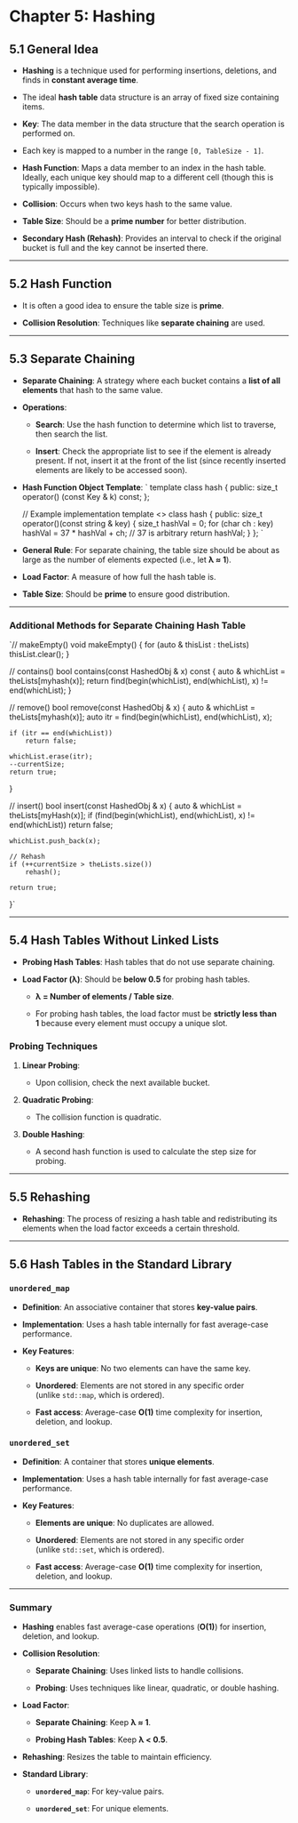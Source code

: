 Chapter 5: Hashing
==================

5.1 General Idea
----------------

-   **Hashing** is a technique used for performing insertions, deletions, and finds in **constant average time**.

-   The ideal **hash table** data structure is an array of fixed size containing items.

-   **Key**: The data member in the data structure that the search operation is performed on.

-   Each key is mapped to a number in the range `[0, TableSize - 1]`.

-   **Hash Function**: Maps a data member to an index in the hash table. Ideally, each unique key should map to a different cell (though this is typically impossible).

-   **Collision**: Occurs when two keys hash to the same value.

-   **Table Size**: Should be a **prime number** for better distribution.

-   **Secondary Hash (Rehash)**: Provides an interval to check if the original bucket is full and the key cannot be inserted there.

* * * * *

5.2 Hash Function
-----------------

-   It is often a good idea to ensure the table size is **prime**.

-   **Collision Resolution**: Techniques like **separate chaining** are used.

* * * * *

5.3 Separate Chaining
---------------------

-   **Separate Chaining**: A strategy where each bucket contains a **list of all elements** that hash to the same value.

-   **Operations**:

    -   **Search**: Use the hash function to determine which list to traverse, then search the list.

    -   **Insert**: Check the appropriate list to see if the element is already present. If not, insert it at the front of the list (since recently inserted elements are likely to be accessed soon).

-   **Hash Function Object Template**:
`
    template<typename Key>
    class hash {
    public:
        size_t operator() (const Key & k) const;
    };

    // Example implementation
    template <>
    class hash<string> {
    public:
        size_t operator()(const string & key) {
            size_t hashVal = 0;
            for (char ch : key)
                hashVal = 37 * hashVal + ch; // 37 is arbitrary
            return hashVal;
        }
    };
`
-   **General Rule**: For separate chaining, the table size should be about as large as the number of elements expected (i.e., let **λ ≈ 1**).

-   **Load Factor**: A measure of how full the hash table is.

-   **Table Size**: Should be **prime** to ensure good distribution.

* * * * *

### Additional Methods for Separate Chaining Hash Table

`// makeEmpty()
void makeEmpty() {
    for (auto & thisList : theLists)
        thisList.clear();
}

// contains()
bool contains(const HashedObj & x) const {
    auto & whichList = theLists[myhash(x)];
    return find(begin(whichList), end(whichList), x) != end(whichList);
}

// remove()
bool remove(const HashedObj & x) {
    auto & whichList = theLists[myhash(x)];
    auto itr = find(begin(whichList), end(whichList), x);

    if (itr == end(whichList))
        return false;

    whichList.erase(itr);
    --currentSize;
    return true;
}

// insert()
bool insert(const HashedObj & x) {
    auto & whichList = theLists[myHash(x)];
    if (find(begin(whichList), end(whichList), x) != end(whichList))
        return false;

    whichList.push_back(x);

    // Rehash
    if (++currentSize > theLists.size())
        rehash();

    return true;
}`
* * * * *

5.4 Hash Tables Without Linked Lists
------------------------------------

-   **Probing Hash Tables**: Hash tables that do not use separate chaining.

-   **Load Factor (λ)**: Should be **below 0.5** for probing hash tables.

    -   **λ = Number of elements / Table size**.

    -   For probing hash tables, the load factor must be **strictly less than 1** because every element must occupy a unique slot.

### Probing Techniques

1.  **Linear Probing**:

    -   Upon collision, check the next available bucket.

2.  **Quadratic Probing**:

    -   The collision function is quadratic.

3.  **Double Hashing**:

    -   A second hash function is used to calculate the step size for probing.

* * * * *

5.5 Rehashing
-------------

-   **Rehashing**: The process of resizing a hash table and redistributing its elements when the load factor exceeds a certain threshold.

* * * * *

5.6 Hash Tables in the Standard Library
---------------------------------------

### `unordered_map`

-   **Definition**: An associative container that stores **key-value pairs**.

-   **Implementation**: Uses a hash table internally for fast average-case performance.

-   **Key Features**:

    -   **Keys are unique**: No two elements can have the same key.

    -   **Unordered**: Elements are not stored in any specific order (unlike `std::map`, which is ordered).

    -   **Fast access**: Average-case **O(1)** time complexity for insertion, deletion, and lookup.

### `unordered_set`

-   **Definition**: A container that stores **unique elements**.

-   **Implementation**: Uses a hash table internally for fast average-case performance.

-   **Key Features**:

    -   **Elements are unique**: No duplicates are allowed.

    -   **Unordered**: Elements are not stored in any specific order (unlike `std::set`, which is ordered).

    -   **Fast access**: Average-case **O(1)** time complexity for insertion, deletion, and lookup.

* * * * *

### Summary

-   **Hashing** enables fast average-case operations (**O(1)**) for insertion, deletion, and lookup.

-   **Collision Resolution**:

    -   **Separate Chaining**: Uses linked lists to handle collisions.

    -   **Probing**: Uses techniques like linear, quadratic, or double hashing.

-   **Load Factor**:

    -   **Separate Chaining**: Keep **λ ≈ 1**.

    -   **Probing Hash Tables**: Keep **λ < 0.5**.

-   **Rehashing**: Resizes the table to maintain efficiency.

-   **Standard Library**:

    -   **`unordered_map`**: For key-value pairs.

    -   **`unordered_set`**: For unique elements.
